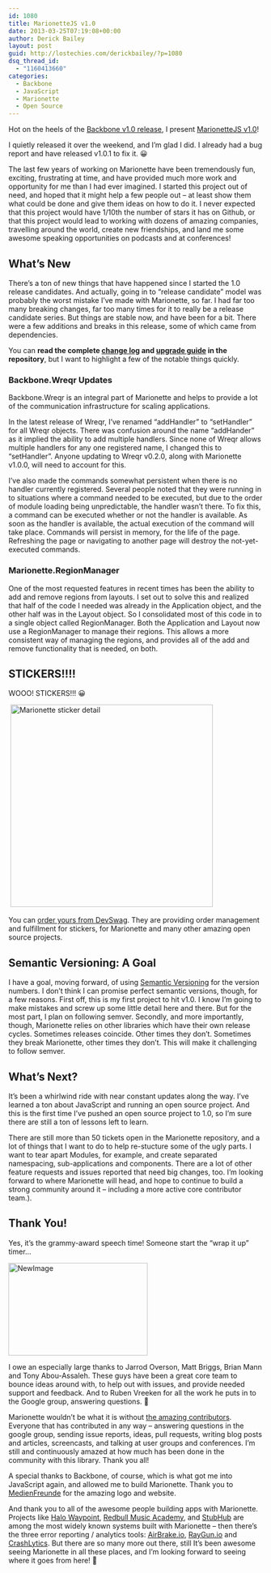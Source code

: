 ```yaml
---
id: 1080
title: MarionetteJS v1.0
date: 2013-03-25T07:19:08+00:00
author: Derick Bailey
layout: post
guid: http://lostechies.com/derickbailey/?p=1080
dsq_thread_id:
  - "1160413660"
categories:
  - Backbone
  - JavaScript
  - Marionette
  - Open Source
---
```

Hot on the heels of the [Backbone v1.0 release](http://ashkenas.com/backbonejs-1.0/), I present [MarionetteJS v1.0](http://marionettejs.com)!

I quietly released it over the weekend, and I&#8217;m glad I did. I already had a bug report and have released v1.0.1 to fix it. 😀

The last few years of working on Marionette have been tremendously fun, exciting, frustrating at time, and have provided much more work and opportunity for me than I had ever imagined. I started this project out of need, and hoped that it might help a few people out &#8211; at least show them what could be done and give them ideas on how to do it. I never expected that this project would have 1/10th the number of stars it has on Github, or that this project would lead to working with dozens of amazing companies, travelling around the world, create new friendships, and land me some awesome speaking opportunities on podcasts and at conferences! 

## What&#8217;s New

There&#8217;s a ton of new things that have happened since I started the 1.0 release candidates. And actually, going in to &#8220;release candidate&#8221; model was probably the worst mistake I&#8217;ve made with Marionette, so far. I had far too many breaking changes, far too many times for it to really be a release candidate series. But things are stable now, and have been for a bit. There were a few additions and breaks in this release, some of which came from dependencies.

You can **read the complete [change log](https://github.com/marionettejs/backbone.marionette/blob/master/changelog.md) and [upgrade guide](https://github.com/marionettejs/backbone.marionette/blob/master/upgradeGuide.md) in the repository**, but I want to highlight a few of the notable things quickly.

### Backbone.Wreqr Updates

Backbone.Wreqr is an integral part of Marionette and helps to provide a lot of the communication infrastructure for scaling applications. 

In the latest release of Wreqr, I&#8217;ve renamed &#8220;addHandler&#8221; to &#8220;setHandler&#8221; for all Wreqr objects. There was confusion around the name &#8220;addHander&#8221; as it implied the ability to add multiple handlers. Since none of Wreqr allows multiple handlers for any one registered name, I changed this to &#8220;setHandler&#8221;. Anyone updating to Wreqr v0.2.0, along with Marionette v1.0.0, will need to account for this.

I&#8217;ve also made the commands somewhat persistent when there is no handler currently registered. Several people noted that they were running in to situations where a command needed to be executed, but due to the order of module loading being unpredictable, the handler wasn&#8217;t there. To fix this, a command can be executed whether or not the handler is available. As soon as the handler is available, the actual execution of the command will take place. Commands will persist in memory, for the life of the page. Refreshing the page or navigating to another page will destroy the not-yet-executed commands.

### Marionette.RegionManager

One of the most requested features in recent times has been the ability to add and remove regions from layouts. I set out to solve this and realized that half of the code I needed was already in the Application object, and the other half was in the Layout object. So I consolidated most of this code in to a single object called RegionManager. Both the Application and Layout now use a RegionManager to manage their regions. This allows a more consistent way of managing the regions, and provides all of the add and remove functionality that is needed, on both.

## STICKERS!!!!

WOOO! STICKERS!!! 😀

 [<img title="marionette-sticker-detail.jpg" src="http://lostechies.com/derickbailey/files/2013/03/marionette-sticker-detail.jpg" alt="Marionette sticker detail" width="400" height="400" border="0" />](http://www.devswag.com/products/marionette-stickers-4)

You can [order yours from DevSwag](http://www.devswag.com/products/marionette-stickers-4). They are providing order management and fulfillment for stickers, for Marionette and many other amazing open source projects.

## Semantic Versioning: A Goal

I have a goal, moving forward, of using [Semantic Versioning](http://semver.org) for the version numbers. I don&#8217;t think I can promise perfect semantic versions, though, for a few reasons. First off, this is my first project to hit v1.0. I know I&#8217;m going to make mistakes and screw up some little detail here and there. But for the most part, I plan on following semver. Secondly, and more importantly, though, Marionette relies on other libraries which have their own release cycles. Sometimes releases coincide. Other times they don&#8217;t. Sometimes they break Marionette, other times they don&#8217;t. This will make it challenging to follow semver.

## What&#8217;s Next?

It&#8217;s been a whirlwind ride with near constant updates along the way. I&#8217;ve learned a ton about JavaScript and running an open source project. And this is the first time I&#8217;ve pushed an open source project to 1.0, so I&#8217;m sure there are still a ton of lessons left to learn.

There are still more than 50 tickets open in the Marionette repository, and a lot of things that I want to do to help re-stucture some of the ugly parts. I want to tear apart Modules, for example, and create separated namespacing, sub-applications and components. There are a lot of other feature requests and issues reported that need big changes, too. I&#8217;m looking forward to where Marionette will head, and hope to continue to build a strong community around it &#8211; including a more active core contributor team.).

## Thank You!

Yes, it&#8217;s the grammy-award speech time! Someone start the &#8220;wrap it up&#8221; timer&#8230;

<img title="NewImage.png" src="http://lostechies.com/derickbailey/files/2013/03/NewImage.png" alt="NewImage" width="275" height="183" border="0" />

I owe an especially large thanks to Jarrod Overson, Matt Briggs, Brian Mann and Tony Abou-Assaleh. These guys have been a great core team to bounce ideas around with, to help out with issues, and provide needed support and feedback. And to Ruben Vreeken for all the work he puts in to the Google group, answering questions. 🙂

Marionette wouldn&#8217;t be what it is without [the amazing contributors](https://github.com/marionettejs/backbone.marionette/contributors). Everyone that has contributed in any way &#8211; answering questions in the google group, sending issue reports, ideas, pull requests, writing blog posts and articles, screencasts, and talking at user groups and conferences. I&#8217;m still and continuously amazed at how much has been done in the community with this library. Thank you all!

A special thanks to Backbone, of course, which is what got me into JavaScript again, and allowed me to build Marionette. Thank you to [MedienFreunde](http://medienfreunde.com/) for the amazing logo and website.

And thank you to all of the awesome people building apps with Marionette. Projects like [Halo Waypoint](http://app.halowaypoint.com), [Redbull Music Academy](http://www.redbullmusicacademy.com/), and [StubHub](http://www.stubhub.com/) are among the most widely known systems built with Marionette &#8211; then there&#8217;s the three error reporting / analytics tools: [AirBrake.io](http://airbrake.io/), [RayGun.io](http://raygun.io/) and [CrashLytics](http://crashlytics.com/). But there are so many more out there, still It&#8217;s been awesome seeing Marionette in all these places, and I&#8217;m looking forward to seeing where it goes from here! 🙂